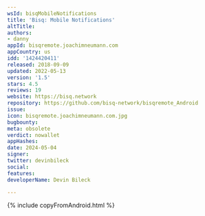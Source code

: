 ```yaml
---
wsId: bisqMobileNotifications
title: 'Bisq: Mobile Notifications'
altTitle: 
authors:
- danny
appId: bisqremote.joachimneumann.com
appCountry: us
idd: '1424420411'
released: 2018-09-09
updated: 2022-05-13
version: '1.5'
stars: 4.5
reviews: 19
website: https://bisq.network
repository: https://github.com/bisq-network/bisqremote_Android
issue: 
icon: bisqremote.joachimneumann.com.jpg
bugbounty: 
meta: obsolete
verdict: nowallet
appHashes: 
date: 2024-05-04
signer: 
twitter: devinbileck
social: 
features: 
developerName: Devin Bileck

---
```


{% include copyFromAndroid.html %}

